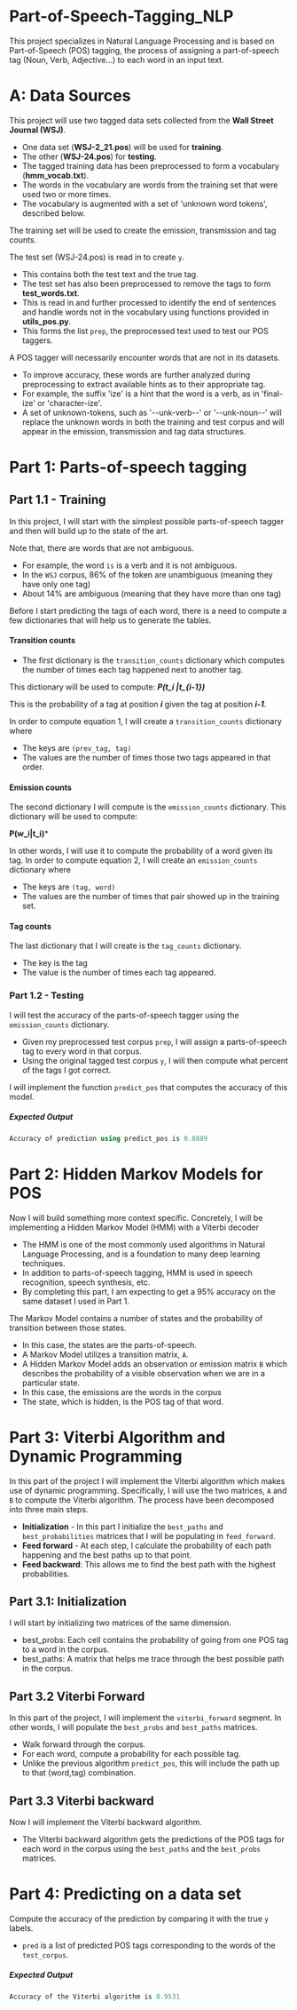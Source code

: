 # Part-of-Speech-Tagging_NLP
This project specializes in Natural Language Processing and is based on Part-of-Speech (POS) tagging, the process of assigning a part-of-speech tag (Noun, Verb, Adjective...) to each word in an input text.


<a name='0'></a>
# A: Data Sources
This project will use two tagged data sets collected from the **Wall Street Journal (WSJ)**. 
 
- One data set (**WSJ-2_21.pos**) will be used for **training**.
- The other (**WSJ-24.pos**) for **testing**. 
- The tagged training data has been preprocessed to form a vocabulary (**hmm_vocab.txt**). 
- The words in the vocabulary are words from the training set that were used two or more times. 
- The vocabulary is augmented with a set of 'unknown word tokens', described below. 

The training set will be used to create the emission, transmission and tag counts. 

The test set (WSJ-24.pos) is read in to create `y`. 
- This contains both the test text and the true tag. 
- The test set has also been preprocessed to remove the tags to form **test_words.txt**. 
- This is read in and further processed to identify the end of sentences and handle words not in the vocabulary using functions provided in **utils_pos.py**. 
- This forms the list `prep`, the preprocessed text used to test our POS taggers.

A POS tagger will necessarily encounter words that are not in its datasets. 
- To improve accuracy, these words are further analyzed during preprocessing to extract available hints as to their appropriate tag. 
- For example, the suffix 'ize' is a hint that the word is a verb, as in 'final-ize' or 'character-ize'. 
- A set of unknown-tokens, such as '--unk-verb--' or '--unk-noun--' will replace the unknown words in both the training and test corpus and will appear in the emission, transmission and tag data structures.


<a name='1'></a>
# Part 1: Parts-of-speech tagging 

<a name='1.1'></a>
## Part 1.1 - Training

In this project, I will start with the simplest possible parts-of-speech tagger and then will build up to the state of the art. 

Note that, there are words that are not ambiguous. 
- For example, the word `is` is a verb and it is not ambiguous. 
- In the `WSJ` corpus, 86% of the token are unambiguous (meaning they have only one tag) 
- About 14\% are ambiguous (meaning that they have more than one tag)

Before I start predicting the tags of each word, there is a need to compute a few dictionaries that will help us to generate the tables. 


#### Transition counts
- The first dictionary is the `transition_counts` dictionary which computes the number of times each tag happened next to another tag. 

This dictionary will be used to compute: 
***P(t_i |t_{i-1})***

This is the probability of a tag at position ***i*** given the tag at position ***i-1***.

In order to compute equation 1, I will create a `transition_counts` dictionary where 
- The keys are `(prev_tag, tag)`
- The values are the number of times those two tags appeared in that order. 


#### Emission counts
The second dictionary I will compute is the `emission_counts` dictionary. This dictionary will be used to compute:

**P(w_i|t_i)***

In other words, I will use it to compute the probability of a word given its tag. 
In order to compute equation 2, I will create an `emission_counts` dictionary where 
- The keys are `(tag, word)` 
- The values are the number of times that pair showed up in the training set. 


#### Tag counts
The last dictionary that I will create is the `tag_counts` dictionary. 
- The key is the tag 
- The value is the number of times each tag appeared.


<a name='1.2'></a>
### Part 1.2 - Testing

I will test the accuracy of the parts-of-speech tagger using the `emission_counts` dictionary. 
- Given my preprocessed test corpus `prep`, I will assign a parts-of-speech tag to every word in that corpus. 
- Using the original tagged test corpus `y`, I will then compute what percent of the tags I got correct. 

I will implement the function `predict_pos` that computes the accuracy of this model.

##### Expected Output
```CPP
Accuracy of prediction using predict_pos is 0.8889
```


<a name='2'></a>
# Part 2: Hidden Markov Models for POS

Now I will build something more context specific. Concretely, I will be implementing a Hidden Markov Model (HMM) with a Viterbi decoder
- The HMM is one of the most commonly used algorithms in Natural Language Processing, and is a foundation to many deep learning techniques.
- In addition to parts-of-speech tagging, HMM is used in speech recognition, speech synthesis, etc. 
- By completing this part, I am expecting to get a 95% accuracy on the same dataset I used in Part 1.

The Markov Model contains a number of states and the probability of transition between those states. 
- In this case, the states are the parts-of-speech. 
- A Markov Model utilizes a transition matrix, `A`. 
- A Hidden Markov Model adds an observation or emission matrix `B` which describes the probability of a visible observation when we are in a particular state. 
- In this case, the emissions are the words in the corpus
- The state, which is hidden, is the POS tag of that word.


<a name='3'></a>
# Part 3: Viterbi Algorithm and Dynamic Programming

In this part of the project I will implement the Viterbi algorithm which makes use of dynamic programming. Specifically, I will use the two matrices, `A` and `B` to compute the Viterbi algorithm. The process have been decomposed into three main steps. 

* **Initialization** - In this part I initialize the `best_paths` and `best_probabilities` matrices that I will be populating in `feed_forward`.
* **Feed forward** - At each step, I calculate the probability of each path happening and the best paths up to that point. 
* **Feed backward**: This allows me to find the best path with the highest probabilities. 

<a name='3.1'></a>
## Part 3.1:  Initialization 

I will start by initializing two matrices of the same dimension. 
- best_probs: Each cell contains the probability of going from one POS tag to a word in the corpus.
- best_paths: A matrix that helps me trace through the best possible path in the corpus. 

<a name='3.2'></a>
## Part 3.2 Viterbi Forward

In this part of the project, I will implement the `viterbi_forward` segment. In other words, I will populate the `best_probs` and `best_paths` matrices.
- Walk forward through the corpus.
- For each word, compute a probability for each possible tag. 
- Unlike the previous algorithm `predict_pos`, this will include the path up to that (word,tag) combination. 


<a name='3.3'></a>
## Part 3.3 Viterbi backward

Now I will implement the Viterbi backward algorithm.
- The Viterbi backward algorithm gets the predictions of the POS tags for each word in the corpus using the `best_paths` and the `best_probs` matrices.


<a name='4'></a>
# Part 4: Predicting on a data set

Compute the accuracy of the prediction by comparing it with the true `y` labels. 
- `pred` is a list of predicted POS tags corresponding to the words of the `test_corpus`. 


##### Expected Output
```CPP
Accuracy of the Viterbi algorithm is 0.9531
```
